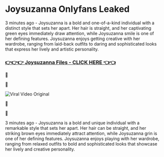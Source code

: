 # Joysuzanna Onlyfans Leaked

<p>3 minutes ago - Joysuzanna is a bold and one-of-a-kind individual with a distinct style that sets her apart. Her hair is straight, and her captivating green eyes immediately draw attention, while Joysuzanna smile is one of her defining features. Joysuzanna enjoys getting creative with her wardrobe, ranging from laid-back outfits to daring and sophisticated looks that express her lively and artistic personality.</p><p>
<h3><a href="https://fansleaks.com-getfree.pro/joysuzanna" rel="nofollow">👉👉👉 Joysuzanna Files - CLICK HERE 👈👈</a></h3>
<p>🔻</p>
<p>🔻</p> <p>
<a href="https://fansleaks.com-getfree.pro/joysuzanna" rel="nofollow"><img src="https://i.imgur.com/0ZbtXZ5.gif" alt="Viral Video Original" style="max-width: 100%; display: inline-block;" data-target="animated-image.originalImage"></a>
<p>🔻</p>
<p>🔻</p> <p>3 minutes ago - Joysuzanna is a bold and unique individual with a remarkable style that sets her apart. Her hair can be straight, and her striking brown eyes immediately attract attention, while Joysuzanna grin is one of her defining features. Joysuzanna enjoys playing with her wardrobe, ranging from relaxed outfits to bold and sophisticated looks that showcase her lively and creative personality.</p>